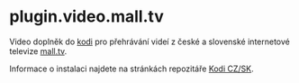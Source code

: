 # plugin.video.mall.tv

Video doplněk do [kodi](http://www.kodi.tv/) pro přehrávání videí z české a slovenské internetové televize [mall.tv](https://www.mall.tv/).

Informace o instalaci najdete na stránkách repozitáře [Kodi CZ/SK](http://kodi-czsk.github.io/repository/).
